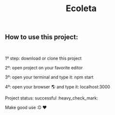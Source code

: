 <h1 align="center" color="rgba(47,184,110)"> Ecoleta </h1>

<br><h2>How to use this project:</h2></br>

1º step: download or clone this project

2º: open project on your favorite editor

3º: open your terminal and type it: npm start

4º: open your browser :earth_americas: and type it: localhost:3000

<p>Project status: successful :heavy_check_mark:</p>

Make good use :D :heart:
